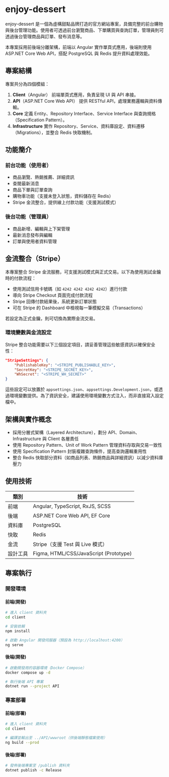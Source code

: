 # enjoy-dessert

enjoy-dessert 是一個為虛構甜點品牌打造的官方網站專案，具備完整的前台購物與後台管理功能。使用者可透過前台瀏覽商品、下單購買與查詢訂單，管理員則可透過後台管理商品與訂單、發布消息等。

本專案採用前後端分離架構，前端以 Angular 實作單頁式應用，後端則使用 ASP.NET Core Web API，搭配 PostgreSQL 與 Redis 提升資料處理效能。

## 專案結構

專案共分為四個模組：

1. **Client**（Angular）
   前端單頁式應用，負責呈現 UI 與 API 串接。
2. **API**（ASP.NET Core Web API）
   提供 RESTful API，處理業務邏輯與資料傳輸。
3. **Core**
   定義 Entity、Repository Interface、Service Interface 與查詢規格（Specification Pattern）。
4. **Infrastructure**
   實作 Repository、Service、資料庫設定、資料遷移（Migrations），並整合 Redis 快取機制。

## 功能簡介

### 前台功能（使用者）

- 商品瀏覽、熱銷推薦、詳細資訊
- 查閱最新消息
- 商品下單與訂單查詢
- 購物車功能（支援未登入狀態，資料儲存在 Redis）
- Stripe 金流整合，提供線上付款功能（支援測試模式）

### 後台功能（管理員）

- 商品新增、編輯與上下架管理
- 最新消息發布與編輯
- 訂單與使用者資料管理

## 金流整合（Stripe）

本專案整合 Stripe 金流服務，可支援測試模式與正式交易。以下為使用測試金鑰時的付款流程：

- 使用測試信用卡號碼（如 `4242 4242 4242 4242`）進行付款
- 導向 Stripe Checkout 頁面完成付款流程
- Stripe 回傳付款結果後，系統更新訂單狀態
- 可在 Stripe 的 Dashboard 中檢視每一筆模擬交易（Transactions）

若設定為正式金鑰，則可切換為實際金流交易。

### 環境變數與金流設定

Stripe 整合功能需要以下三個設定項目，請妥善管理這些敏感資訊以確保安全性：

```json
"StripeSettings": {
    "PublishableKey": "<STRIPE_PUBLISHABLE_KEY>",
    "SecretKey": "<STRIPE_SECRET_KEY>",
    "WhSecret": "<STRIPE_WH_SECRET>"
}
```

這些設定可以放置於 `appsettings.json`、`appsettings.Development.json`，或透過環境變數提供。為了資訊安全，建議使用環境變數方式注入，而非直接寫入設定檔中。

## 架構與實作概念

- 採用分層式架構（Layered Architecture），劃分 API、Domain、Infrastructure 與 Client 各層責任
- 使用 Repository Pattern、Unit of Work Pattern 管理資料存取與交易一致性
- 使用 Specification Pattern 封裝複雜查詢條件，提高查詢邏輯重用性
- 整合 Redis 快取部分資料（如商品列表、熱銷商品與詳細資訊）以減少資料庫壓力

## 使用技術

| 類別     | 技術                                   |
| -------- | -------------------------------------- |
| 前端     | Angular, TypeScript, RxJS, SCSS        |
| 後端     | ASP.NET Core Web API, EF Core          |
| 資料庫   | PostgreSQL                             |
| 快取     | Redis                                  |
| 金流     | Stripe（支援 Test 與 Live 模式）       |
| 設計工具 | Figma, HTML/CSS/JavaScript (Prototype) |

## 專案執行

### 開發環境

#### 前端(開發)

```bash
# 進入 client 資料夾
cd client

# 安裝依賴
npm install

# 啟動 Angular 開發伺服器（預設為 http://localhost:4200）
ng serve
```

#### 後端(開發)

```bash
# 啟動開發用的容器環境（Docker Compose）
docker compose up -d

# 執行後端 API 專案
dotnet run --project API
```

### 專案部署

#### 前端(部署)

```bash
# 進入 client 資料夾
cd client

# 編譯並輸出至 ../API/wwwroot（供後端靜態檔案使用）
ng build --prod
```

#### 後端(部署)

```bash
# 發佈後端專案至 /publish 資料夾
dotnet publish -c Release
```
